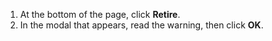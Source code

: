 1. At the bottom of the page, click **Retire**.
2. In the modal that appears, read the warning, then click **OK**.
